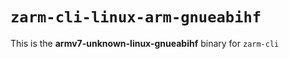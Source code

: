 # `zarm-cli-linux-arm-gnueabihf`

This is the **armv7-unknown-linux-gnueabihf** binary for `zarm-cli`
